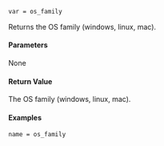 ```sh
var = os_family
```

Returns the OS family (windows, linux, mac).

#### Parameters

None

#### Return Value

The OS family (windows, linux, mac).

#### Examples

```sh
name = os_family
```
